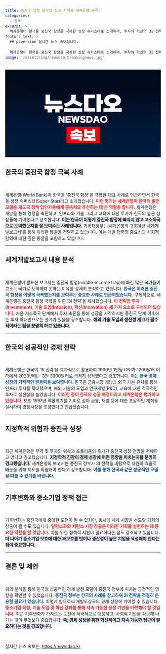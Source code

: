 ```yaml
---
title: 중진국 함정 한국의 성공 사례로 세계은행 주목!
categories:
  - 경제
excerpt: >
  세계은행이 한국을 중진국 함정을 극복한 성장 슈퍼스타로 소개하며, 투자와 혁신의 3I 전략이 성공 비결이라고 강조했다. 향후 중진국 정부는 이를 바탕으로 경제 성장을 위한 제도와 정책을 마련해야 한다. 클릭하면 한국 발전의 비밀을 알아보세요!
feature_text: >
  ## pcversion 실시간 뉴스 속보입니다.

  세계은행이 한국을 중진국 함정을 극복한 성장 슈퍼스타로 소개하며, 투자와 혁신의 3I 전략이 성공 비결이라고 강조했다. 향후 중진국 정부는 이를 바탕으로 경제 성장을 위한 제도와 정책을 마련해야 한다. 클릭하면 한국 발전의 비밀을 알아보세요!
image: '/assets/img/newsdao_breakingnews.jpg'
---
```


<p><img src="/assets/img/newsdao_breakingnews.jpg" alt="pcversion 속보" /></p>

<h2 data-ke-size="size26">한국의 중진국 함정 극복 사례</h2>

<p data-ke-size="size16">&nbsp;</p>

<p>세계은행(World Bank)이 한국을 ‘중진국 함정’을 극복한 대표 사례로 언급하면서 한국을 성장 슈퍼스타(Super Star)라고 소개했습니다. <b><span style="color: #ee2323;">이런 평가는 세계은행이 한국의 발전 모델을 개도국 정책 입안자들에게 필독서로 추천하는 데 큰 역할을 합니다.</span></b> 세계은행은 개방을 통해 경쟁을 촉진하고, 인프라와 기술 그리고 교육에 대한 투자가 한국의 높은 성장률에 기여했다고 강조합니다. <b><span style="background-color: #21538527;">이는 한국이 어떻게 중진국 함정에 빠지지 않고 고소득국으로 도약했는지를 잘 보여주는 사례입니다.</span></b> 기획재정부는 세계은행의 ‘2024년 세계개발보고서’를 통해 이러한 통찰을 전달하고 있습니다. 이는 개발 협력의 중요성과 사회적 함의에 대한 깊은 통찰을 포함하고 있습니다.</p>

<hr>

<h2 data-ke-size="size26">세계개발보고서 내용 분석</h2>

<p data-ke-size="size16">&nbsp;</p>

<p>세계은행이 발표한 보고서는 중진국 함정(middle-income trap)에 빠진 많은 국가들이 고소득 국가로 도약하지 못하는 이유를 상세히 분석하고 있습니다. <b><span style="color: #1a5490;">한국은 이러한 중진국 함정을 어떻게 극복했는지를 보여주는 중요한 사례로 언급되었습니다.</span></b> 구체적으로, 세계은행은 중진국 함정 극복을 위한 ‘3I 전략’을 제시했습니다. <b><span style="color: #ee2323;">이 전략은 투자(Investment), 기술 도입(Infusion), 혁신(Innovation) 세 가지 요소로 구성되어 있습니다.</span></b> 처음 저소득국 단계에서 투자 촉진을 통해 성장을 시작하지만 중진국 단계 이후에는 투자 확대만으로는 한계가 있음을 강조합니다. <b><span style="background-color: #21538527;">해외 기술 도입과 생산성 제고가 필수적이라는 점을 분명히 하고 있습니다.</span></b></p>

<hr>

<h2 data-ke-size="size26">한국의 성공적인 경제 전략</h2>

<p data-ke-size="size16">&nbsp;</p>

<p>세계은행은 한국이 ‘3I 전략’을 효과적으로 활용하여 1960년 1인당 GNI가 1200달러 이하에서 2023년에는 3만 3000달러로 급격히 성장했다고 강조합니다. <b><span style="color: #1a5490;">이는 한국 경제 성장의 기적적인 원동력을 보여줍니다.</span></b> 한국은 금융시장 개방과 외국 자본 유치를 통해 인프라 투자를 확대했으며, 해외 기술의 도입과 연구개발(R&amp;D), 교육에 대한 적극적인 투자로 생산성을 높였습니다. <b><span style="color: #ee2323;">이러한 점이 한국의 성공 배경이라고 세계은행은 평가하고 있습니다.</span></b> 또한 1997년 외환위기를 기회로 삼아 금융, 재벌 등에 대한 포괄적인 개혁을 실시하여 경쟁시장을 조성했다고 언급했습니다.</p>

<hr>

<h2 data-ke-size="size26">지정학적 위험과 중진국 성장</h2>

<p data-ke-size="size16">&nbsp;</p>

<p>최근 세계은행은 무역 및 투자의 위축과 포퓰리즘의 증가가 중진국 성장 전망을 저해하고 있다고 경고했습니다. <b><span style="background-color: #21538527;">지정학적 긴장이 경제 성장에 어떤 영향을 미치는지를 분명히 경고했습니다.</span></b> 세계은행의 보고서는 중진국 정부가 3I 전략을 바탕으로 자원의 효율적 배분을 위해 제도를 확립해야 한다고 강조합니다. <b><span style="color: #1a5490;">이를 통해 한국과 같은 성공적인 모델을 따를 수 있기를 바랍니다.</span></b></p>

<hr>

<h2 data-ke-size="size26">기후변화와 중소기업 정책 접근</h2>

<p data-ke-size="size16">&nbsp;</p>

<p>기후변화는 중진국에게 중대한 도전이 될 수 있지만, 동시에 세계 시장을 선도할 기회의 창출이 될 수도 있습니다. <b><span style="color: #ee2323;">탈탄소화와 저탄소 시장 창출은 이러한 기회를 실현하는 데 중요한 역할을 할 것입니다.</span></b> 이를 위한 정책적 지원이 필요하다는 점도 강조되고 있습니다. <b><span style="background-color: #21538527;">더 나아가 중소기업 보호에 대한 과보호를 벗어나 생산성이 높은 기업을 육성해야 한다는 점이 중요합니다.</span></b></p>

<hr>

<h2 data-ke-size="size26">결론 및 제언</h2>

<p data-ke-size="size16">&nbsp;</p>

<p>위의 분석을 통해 한국의 성공적인 경제 발전 모델이 중진국 정부에 미치는 긍정적인 영향을 확인할 수 있었습니다. <b><span style="color: #1a5490;">중진국 정부는 한국의 사례를 참고하여 3I 전략을 적절히 운용할 필요가 있습니다.</span></b> 이렇게 함으로써 개발도상국의 경제 성장에 기여할 수 있습니다. <b><span style="color: #ee2323;">중소기업 육성, 기술 도입 및 혁신 강화를 통해 지속 가능한 성장 기반을 마련해야 할 것입니다.</span></b> 최근 기후변화가 가져오는 도전에 적극적으로 대응하고, 사회적 기반을 확보해 나가는 것이 무엇보다 중요합니다. <b><span style="background-color: #21538527;">즉, 경제 성장을 위한 혁신적이고 지속 가능한 접근이 필요하다는 것을 강조합니다.</span></b> </p>

<p data-ke-size="size16">&nbsp;</p>
실시간 뉴스 속보는, <a href="https://newsdao.kr" rel="dofollow">https://newsdao.kr</a>


